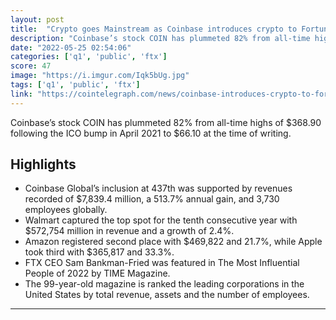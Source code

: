 ```yaml
---
layout: post
title:  "Crypto goes Mainstream as Coinbase introduces crypto to Fortune 500 while FTX CEO featured in TIME 100"
description: "Coinbase’s stock COIN has plummeted 82% from all-time highs of $368.90 following the ICO bump in April 2021 to $66.10 at the time of writing."
date: "2022-05-25 02:54:06"
categories: ['q1', 'public', 'ftx']
score: 47
image: "https://i.imgur.com/Iqk5bUg.jpg"
tags: ['q1', 'public', 'ftx']
link: "https://cointelegraph.com/news/coinbase-introduces-crypto-to-fortune-500-while-ftx-ceo-featured-in-time-100"
---
```


Coinbase’s stock COIN has plummeted 82% from all-time highs of $368.90 following the ICO bump in April 2021 to $66.10 at the time of writing.

## Highlights

- Coinbase Global’s inclusion at 437th was supported by revenues recorded of $7,839.4 million, a 513.7% annual gain, and 3,730 employees globally.
- Walmart captured the top spot for the tenth consecutive year with $572,754 million in revenue and a growth of 2.4%.
- Amazon registered second place with $469,822 and 21.7%, while Apple took third with $365,817 and 33.3%.
- FTX CEO Sam Bankman-Fried was featured in The Most Influential People of 2022 by TIME Magazine.
- The 99-year-old magazine is ranked the leading corporations in the United States by total revenue, assets and the number of employees.

---
